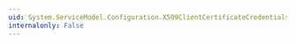 ```yaml
---
uid: System.ServiceModel.Configuration.X509ClientCertificateCredentialsElement.X509FindType
internalonly: False
---
```

